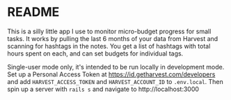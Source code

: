 # README

This is a silly little app I use to monitor micro-budget progress for small tasks.  It works by pulling the last 6 months of your data from Harvest and scanning for hashtags in the notes.  You get a list of hashtags with total hours spent on each, and can set budgets for individual tags.

Single-user mode only, it's intended to be run locally in development mode.  Set up a Personal Access Token at https://id.getharvest.com/developers and add `HARVEST_ACCESS_TOKEN` and `HARVEST_ACCOUNT_ID` to `.env.local`.  Then spin up a server with `rails s` and navigate to http://localhost:3000